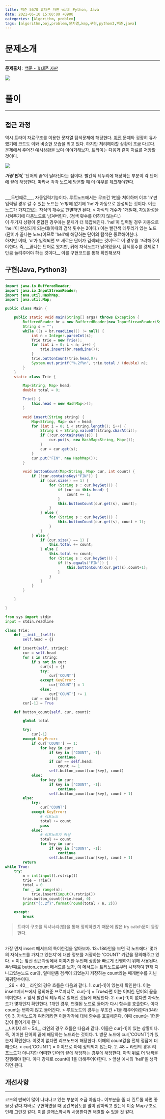 ```yaml
---
title: 백준 5670 휴대폰 자판 with Python, Java
date: 2021-06-10 15:00:00 +0900
categories: [Algorithm, problem]
tags: [algorithm,boj,problem,문자열,kmp,구현,python3,백준,java]
---
```


# 문제소개
---
__문제출처__ : [백준 - 휴대폰 자판](https://www.acmicpc.net/problem/5670)

<img src="/assets/img/problems/boj5670.JPG">

# 풀이
---
## 접근 과정

역시 트라이 자료구조를 이용한 문자열 탐색문제에 해당한다. [이전](https://vitriol95.github.io/posts/boj14725/) 문제와 굉장히 유사했기에 코드도 이와 비슷한 모습을 띄고 있다. 하지만 처리해야할 상황이 조금 다르다. 
<br>
문제에서 주어진 예시상황을 보며 이야기해보자. 트라이는 다음과 같이 자료를 저장할 것이다.

<img src="/assets/img/problems/boj5670-2.JPG">

___가장 먼저___, '단어의 끝'이 달라진다는 점이다. 빨간색 테두리에 해당하는 부분이 각 단어에 끝에 해당한다. 따라서 각각 노드에 방문할 떄 이 여부를 체크해야한다.

<br>
___두번째로___, 자동입력기능이다. 루트노드에서는 무조건 1번을 쳐야하며 이후 'h'만 입력될 경우 갈 수 있는 노드는 'e'밖에 없기에 'he'가 자동으로 완성되는 것이다. 이는 노드가 가지고있는 자식의 개수로 판별하면 된다.
> 자식의 개수가 1개일때, 자동완성을 시켜주기에 다음노드로 넘겨버린다. (검색 횟수를 더하지 않는다.)

<br>
이 두가지 상황이 혼합된 경우에는 문제가 더 복잡해진다. 'hel'이 입력될 경우 자동으로 'hell'이 완성되게 되는데(이때의 검색 횟수는 2이다.) 이는 빨간색 테두리가 있는 노드(단어가 끝나는 노드)이므로 'hell'에 해당하는 단어의 탐색은 종료해야한다.

<br>
하지만 이때, 'o'가 입력되면 또 새로운 단어가 검색되는 것이므로 이 경우를 고려해주어야한다. 즉, __끝나는 단어로 왔지만, 뒤에 자식노드가 남아있을시, 탐색횟수를 강제로 1만큼 늘려주어야 하는 것이다__ 이를 구현코드를 통해 확인해보자

## 구현(Java, Python3)
---
```java
import java.io.BufferedReader;
import java.io.InputStreamReader;
import java.util.HashMap;
import java.util.Map;

public class Main {

    public static void main(String[] args) throws Exception {
        BufferedReader br = new BufferedReader(new InputStreamReader(System.in));
        String s = "";
        while ((s = br.readLine()) != null) {
            int n = Integer.parseInt(s);
            Trie trie = new Trie();
            for (int i = 0; i < n; i++) {
                trie.insert(br.readLine());
            }
            trie.buttonCount(trie.head,0);
            System.out.printf("%.2f%n", trie.total / (double) n);
        }
    }
    static class Trie {

        Map<String, Map> head;
        double total = 0;

        Trie() {
            this.head = new HashMap<>();
        }

        void insert(String string) {
            Map<String, Map> cur = head;
            for (int i = 0; i < string.length(); i++) {
                String s = String.valueOf(string.charAt(i));
                if (!cur.containsKey(s)) {
                    cur.put(s, new HashMap<String, Map>());
                }
                cur = cur.get(s);
            }
            cur.put("FIN", new HashMap());
        }

        void buttonCount(Map<String, Map> cur, int count) {
            if (!cur.containsKey("FIN")) {
                if (cur.size() == 1) {
                    for (String s : cur.keySet()) {
                        if (cur == this.head) {
                            count += 1;
                        }
                        this.buttonCount(cur.get(s), count);
                    }
                } else {
                    for (String s : cur.keySet()) {
                        this.buttonCount(cur.get(s), count + 1);
                    }
                }
            } else {
                if (cur.size() == 1) {
                    this.total += count;
                } else {
                    this.total += count;
                    for (String s : cur.keySet()) {
                        if (!s.equals("FIN")) {
                            this.buttonCount(cur.get(s),count+1);
                        }
                    }
                }
            }
        }

    }

}
```
```python
from sys import stdin
input = stdin.readline

class Trie:
    def __init__(self):
        self.head = {}

    def insert(self, string):
        cur = self.head
        for s in string:
            if s not in cur:
                cur[s] = {}
                try:
                    cur['COUNT']
                except KeyError:
                    cur['COUNT'] = 1
                else:
                    cur['COUNT'] += 1
            cur = cur[s]
        cur[-1] = True

    def button_count(self, cur, count):

        global total

        try:
            cur[-1]
        except KeyError:
            if cur['COUNT'] == 1:
                for key in cur:
                    if key in ['COUNT', -1]:
                        continue
                    if cur == self.head:
                        count += 1
                    self.button_count(cur[key], count)
            else:
                for key in cur:
                    if key in ['COUNT', -1]:
                        continue
                    self.button_count(cur[key], count + 1)
        else:
            try:
                cur['COUNT']
            except KeyError:
                # 리프노드
                total += count
                pass
            else:
                # 리프노드가 아님
                total += count
                for key in cur:
                    if key in ['COUNT', -1]:
                        continue
                    self.button_count(cur[key], count + 1)
        return
while True:
    try:
        n = int(input().rstrip())
        trie = Trie()
        total = 0
        for _ in range(n):
            trie.insert(input().rstrip())
        trie.button_count(trie.head, 0)
        print("{:.2f}".format(round(total / n, 2)))

    except:
        break
```

> 트라이 구조를 딕셔너리(맵)을 통해 정의하였기 때문에 많은 try catch문이 등장한다.

<br>
가장 먼저 insert 메서드의 특이한점을 알아보자. 13~18라인을 보면 각 노드에다 '몇개의 자식노드를 가지고 있는지'에 대한 정보를 저장하는 'COUNT' 키값을 정의해주고 있다.
> 이는 앞선 접근과정에서 이야기한 두번째 상황을 빠르게 진행하기 위해 사용된다.

<br>
두번쨰로 button_count 메서드를 보자, 이 메서드는 트리노드로부터 시작하여 현재 지나고있는노드 cur과, 얼마만큼 검색이 되었는지 저장하는 count라는 매개변수를 지닌 재귀함수이다.

<br>
__26 ~ 40__ 라인의 경우 흐름은 다음과 같다.
1. cur[-1]이 있는지 확인한다. 이는 insert메서드에서 정의해준 프로퍼티로, cur[-1] = True라면 이는 어떠한 단어의 끝을 의미한다. 
> 앞서 빨간색 테두리로 칠해진 것들에 해당한다.
2. cur[-1]이 없다면 자식노드가 몇개인지 확인한다. 1개인 경우, 연결된 노드로 들어가 다시 함수를 호출한다. 이때 count는 변하지 않고 들어간다.
> 루트노드의 경우는 무조건 +1을 해주어야한다(34라인)
3. 자식노드가 여러개라면 이들각각에 대해 함수를 호출해준다. 이때 count는 1더한 값이 들어가게 된다.

<br>
__나머지 41 ~ 54__ 라인의 경우 흐름은 다음과 같다. 이들은 cur[-1]이 있는 상황이다. 즉, 어떠한 단어의 끝에 해당하는 노드라는 것이다.
1. 방문 노드에 cur['COUNT']가 있는지 확인한다. 이것이 없다면 리프노드에 해당한다. 이때의 count값을 전체 정답에 더해준다. 
> cur['COUNT'] = 0 이므로 아예 정의되지 않는다.
2. 48 ~ 라인의 경우 리프노드가 아니지만 어떠한 단어의 끝에 해당하는 경우에 해당한다. 아직 뒤로 더 탐색을 진행해야 한다. 이때 강제로 count에 1을 더해주어야한다.
> 앞선 예시의 'hell'을 생각하면 된다.

## 개선사항
---
코드의 반복이 많이 나타나고 있는 부분이 조금 아쉽다.. 이부분을 좀 더 컨트롤 하면 좋을것 같다.자바로 구현하였을 때 공간복잡도를 많이 잡아먹고 있는데 이중 Map구조로 인해 그런것 같다. 이를 클래스화시켜 사용한다면 해결할 수 있을 것 같다. 